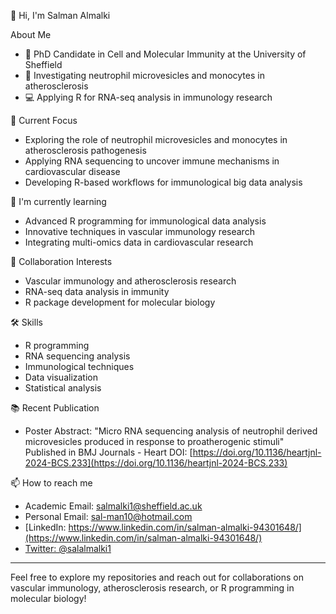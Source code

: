 👋 Hi, I'm Salman Almalki

About Me
- 🧬 PhD Candidate in Cell and Molecular Immunity at the University of Sheffield
- 🔬 Investigating neutrophil microvesicles and monocytes in atherosclerosis
- 💻 Applying R for RNA-seq analysis in immunology research

🔭 Current Focus
- Exploring the role of neutrophil microvesicles and monocytes in atherosclerosis pathogenesis
- Applying RNA sequencing to uncover immune mechanisms in cardiovascular disease
- Developing R-based workflows for immunological big data analysis

🌱 I'm currently learning
- Advanced R programming for immunological data analysis
- Innovative techniques in vascular immunology research
- Integrating multi-omics data in cardiovascular research

💞️ Collaboration Interests
- Vascular immunology and atherosclerosis research
- RNA-seq data analysis in immunity
- R package development for molecular biology


🛠️ Skills
- R programming
- RNA sequencing analysis
- Immunological techniques
- Data visualization
- Statistical analysis


📚 Recent Publication
- Poster Abstract: "Micro RNA sequencing analysis of neutrophil derived microvesicles produced in response to proatherogenic stimuli"
  Published in BMJ Journals - Heart
  DOI: [https://doi.org/10.1136/heartjnl-2024-BCS.233](https://doi.org/10.1136/heartjnl-2024-BCS.233)

📫 How to reach me
- Academic Email: salmalki1@sheffield.ac.uk
- Personal Email: sal-man10@hotmail.com
- [LinkedIn: https://www.linkedin.com/in/salman-almalki-94301648/](https://www.linkedin.com/in/salman-almalki-94301648/)
- [Twitter: @salalmalki1](https://twitter.com/salalmalki1)

---

Feel free to explore my repositories and reach out for collaborations on vascular immunology, atherosclerosis research, or R programming in molecular biology!

